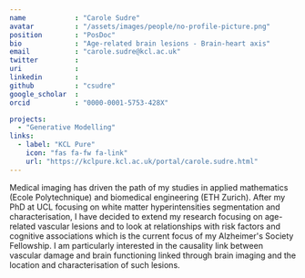 ```yaml
---
name            : "Carole Sudre"
avatar          : "/assets/images/people/no-profile-picture.png"
position        : "PosDoc"
bio             : "Age-related brain lesions - Brain-heart axis"
email           : "carole.sudre@kcl.ac.uk"
twitter         :
uri             :
linkedin        :
github          : "csudre"
google_scholar  :
orcid           : "0000-0001-5753-428X"

projects:
  - "Generative Modelling"
links:
  - label: "KCL Pure"
    icon: "fas fa-fw fa-link"
    url: "https://kclpure.kcl.ac.uk/portal/carole.sudre.html"
---
```


Medical imaging has driven the path of my studies in applied mathematics (Ecole Polytechnique) and biomedical engineering (ETH Zurich). After my PhD at UCL focusing on white matter hyperintensities segmentation and characterisation, I have decided to extend my research focusing on age-related vascular lesions and to look at relationships with risk factors and cognitive associations which is the current focus of my Alzheimer's Society Fellowship. I am particularly interested in the causality link between vascular damage and brain functioning linked through brain imaging and the location and characterisation of such lesions.
